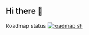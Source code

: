 ## Hi there 👋


Roadmap status
[![roadmap.sh](https://roadmap.sh/card/wide/670fb725791f57dd60483cc8?variant=dark)](https://roadmap.sh)
